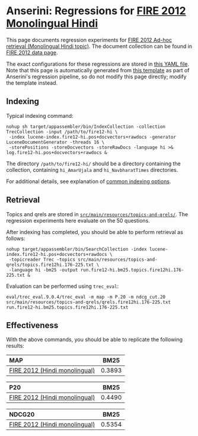 # Anserini: Regressions for [FIRE 2012 Monolingual Hindi](http://isical.ac.in/~fire/2012/adhoc.html)

This page documents regression experiments for [FIRE 2012 Ad-hoc retrieval (Monolingual Hindi topic)](http://isical.ac.in/~fire/2012/adhoc.html).
The document collection can be found in [FIRE 2012 data page](http://fire.irsi.res.in/fire/static/data).

The exact configurations for these regressions are stored in [this YAML file](../src/main/resources/regression/fire12-hi.yaml).
Note that this page is automatically generated from [this template](../src/main/resources/docgen/templates/fire12-hi.template) as part of Anserini's regression pipeline, so do not modify this page directly; modify the template instead.

## Indexing

Typical indexing command:

```
nohup sh target/appassembler/bin/IndexCollection -collection TrecCollection -input /path/to/fire12-hi \
 -index lucene-index.fire12-hi.pos+docvectors+rawdocs -generator LuceneDocumentGenerator -threads 16 \
 -storePositions -storeDocvectors -storeRawDocs -language hi >& log.fire12-hi.pos+docvectors+rawdocs &
```

The directory `/path/to/fire12-hi/` should be a directory containing the collection, containing `hi_AmarUjala` and `hi_NavbharatTimes` directories.

For additional details, see explanation of [common indexing options](common-indexing-options.md).

## Retrieval

Topics and qrels are stored in [`src/main/resources/topics-and-qrels/`](../src/main/resources/topics-and-qrels/).
The regression experiments here evaluate on the 50 questions.

After indexing has completed, you should be able to perform retrieval as follows:

```
nohup target/appassembler/bin/SearchCollection -index lucene-index.fire12-hi.pos+docvectors+rawdocs \
 -topicreader Trec -topics src/main/resources/topics-and-qrels/topics.fire12hi.176-225.txt \
 -language hi -bm25 -output run.fire12-hi.bm25.topics.fire12hi.176-225.txt &

```

Evaluation can be performed using `trec_eval`:

```
eval/trec_eval.9.0.4/trec_eval -m map -m P.20 -m ndcg_cut.20 src/main/resources/topics-and-qrels/qrels.fire12hi.176-225.txt run.fire12-hi.bm25.topics.fire12hi.176-225.txt

```

## Effectiveness

With the above commands, you should be able to replicate the following results:

MAP                                     | BM25      |
:---------------------------------------|-----------|
[FIRE 2012 (Hindi monolingual)](http://isical.ac.in/~fire/2012/adhoc.html)| 0.3893    |


P20                                     | BM25      |
:---------------------------------------|-----------|
[FIRE 2012 (Hindi monolingual)](http://isical.ac.in/~fire/2012/adhoc.html)| 0.4490    |


NDCG20                                  | BM25      |
:---------------------------------------|-----------|
[FIRE 2012 (Hindi monolingual)](http://isical.ac.in/~fire/2012/adhoc.html)| 0.5354    |


